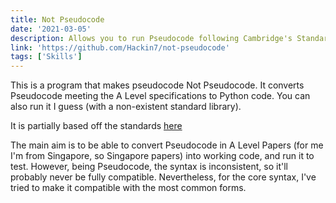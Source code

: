 ```yaml
---
title: Not Pseudocode
date: '2021-03-05'
description: Allows you to run Pseudocode following Cambridge's Standards
link: 'https://github.com/Hackin7/not-pseudocode'
tags: ['Skills']
---
```


This is a program that makes pseudocode Not Pseudocode. It converts Pseudocode meeting the A Level specifications to Python code. You can also run it I guess (with a non-existent standard library).

It is partially based off the standards [here](https://drive.google.com/file/d/17cYJY5ruEcjJh_Ve340oSCuwuAZdZ44e/view?usp=sharing)

The main aim is to be able to convert Pseudocode in A Level Papers (for me I'm from Singapore, so Singapore papers) into working code, and run it to test. However, being Pseudocode, the syntax is inconsistent, so it'll probably never be fully compatible. Nevertheless, for the core syntax, I've tried to make it compatible with the most common forms.
